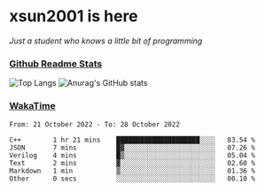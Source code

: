 # xsun2001 is here

*Just a student who knows a little bit of programming*

### [Github Readme Stats](https://github.com/anuraghazra/github-readme-stats)

![Top Langs](https://github-readme-stats.vercel.app/api/top-langs/?username=xsun2001&layout=compact&theme=radical) ![Anurag's GitHub stats](https://github-readme-stats.vercel.app/api?username=xsun2001&show_icons=true&theme=radical)

### [WakaTime](https://wakatime.com)

<!--START_SECTION:waka-->

```text
From: 21 October 2022 - To: 28 October 2022

C++        1 hr 21 mins    █████████████████████░░░░   83.54 %
JSON       7 mins          █▓░░░░░░░░░░░░░░░░░░░░░░░   07.26 %
Verilog    4 mins          █▒░░░░░░░░░░░░░░░░░░░░░░░   05.04 %
Text       2 mins          ▓░░░░░░░░░░░░░░░░░░░░░░░░   02.60 %
Markdown   1 min           ▒░░░░░░░░░░░░░░░░░░░░░░░░   01.36 %
Other      0 secs          ░░░░░░░░░░░░░░░░░░░░░░░░░   00.10 %
```

<!--END_SECTION:waka-->
